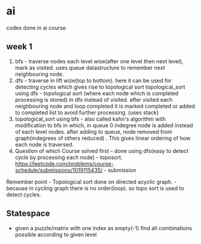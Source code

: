 # ai
codes done in ai course 


## week 1 
1. bfs - traverse nodes each level wise(after one level then next level), mark as visited. uses queue datastructure to remember next neighbouring node.
2. dfs - traverse in lift wize(top to bottom). here it can be used for detecting cycles which gives rise to topological sort
topological_sort using dfs - topological sort (where each node which is completed processing is stored) in dfs instead of visited. 
after visited each neighbouring node and loop completed it is marked completed or added to completed list to avoid further processing. (uses stack)
3. topological_sort using bfs - also called kahn's algorithm with modification to bfs in which, in queue 0 indegree node is added instead of each level nodes. after adding to queue, node removed from graph(indegrees of others reduced) . 
This gives linear ordering of how each node is traversed.
4. Question of which Course solved first - done using dfs(easy to detect cycle by processing each node) - toposort.
   https://leetcode.com/problems/course-schedule/submissions/1019115435/ - submission 

Remember point - Topological sort done on directed acyclic graph. - because in cycling graph there is no order(loop). so topo sort is used to detect cycles.


## Statespace
* given a puzzle/matrix with one index as empty(-1) find all combinations possible according to given level
